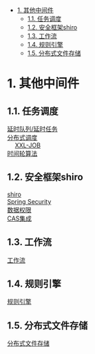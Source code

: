 

<!-- TOC -->

- [1. 其他中间件](#1-其他中间件)
    - [1.1. 任务调度](#11-任务调度)
    - [1.2. 安全框架shiro](#12-安全框架shiro)
    - [1.3. 工作流](#13-工作流)
    - [1.4. 规则引擎](#14-规则引擎)
    - [1.5. 分布式文件存储](#15-分布式文件存储)

<!-- /TOC -->


# 1. 其他中间件  
## 1.1. 任务调度
[延时队列/延时任务](/docs/frame/delayQueue.md)  
[分布式调度](/docs/frame/taskSheduling.md)  
&emsp; [XXL-JOB](/docs/frame/XXL-JOB.md)  
[时间轮算法](/docs/microService/dubbo/timeWheel.md)  

## 1.2. 安全框架shiro  
[shiro](/docs/system/shiro.md)  
[Spring Security](/docs/system/SpringSecurity.md)  
[数据权限](/docs/system/DataPermissions.md)  
[CAS集成](/docs/system/CAS.md)  

## 1.3. 工作流
[工作流](docs/middleware/workflow.md)  


## 1.4. 规则引擎
[规则引擎](docs/middleware/RulesEngine.md)  

## 1.5. 分布式文件存储  
[分布式文件存储](/docs/File/FileStore.md)  

